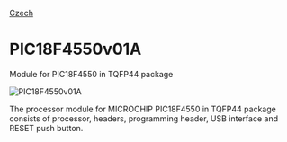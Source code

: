 
[Czech](./README.cs.md)
<!--- module --->
# PIC18F4550v01A
<!--- Emodule --->

<!--- subtitle --->Module for PIC18F4550 in TQFP44 package<!--- Esubtitle --->

![PIC18F4550v01A](/doc/img/PIC18F4550v01A_top_big.jpg)

<!--- description --->The processor module for MICROCHIP PIC18F4550 in TQFP44 package consists of processor, headers, programming header, USB interface and RESET push button.<!--- Edescription --->
            